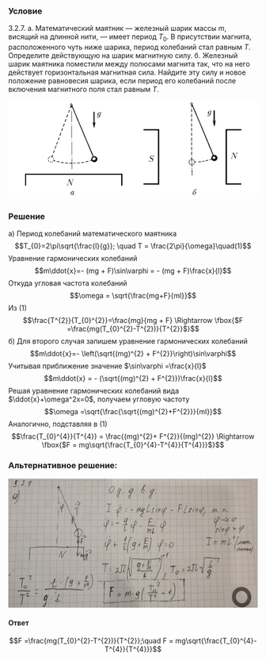 ###  Условие 

$3.2.7.$ а. Математический маятник — железный шарик массы $m$, висящий на длинной нити, — имеет период $T_{0}$. В присутствии магнита, расположенного чуть ниже шарика, период колебаний стал равным $T$. Определите действующую на шарик магнитную силу. б. Железный шарик маятника поместили между полюсами магнита так, что на него действует горизонтальная магнитная сила. Найдите эту силу и новое положение равновесия шарика, если период его колебаний после включения магнитного поля стал равным $T$. 

![ К задаче $3.2.7$ |777x305, 56%](../../img/3.2.7/statement.png)

### Решение

а) Период колебаний математического маятника $$T_{0}=2\pi\sqrt{\frac{l}{g}}; \quad T = \frac{2\pi}{\omega}\quad(1)$$ Уравнение гармонических колебаний $$m\ddot{x}=- (mg + F)\sin\varphi = - (mg + F)\frac{x}{l}$$ Откуда угловая частота колебаний $$\omega = \sqrt{\frac{mg+F}{ml}}$$ Из $(1)$ $$\frac{T^{2}}{T_{0}^{2}}=\frac{mg}{mg + F} \Rightarrow \fbox{$F =\frac{mg(T_{0}^{2}-T^{2})}{T^{2}}$}$$ б) Для второго случая запишем уравнение гармонических колебаний $$m\ddot{x}=- \left(\sqrt{(mg)^{2} + F^{2}}\right)\sin\varphi$$ Учитывая приближение значение $\sin\varphi =\frac{x}{l}$ $$m\ddot{x} = - (\sqrt{(mg)^{2} + F^{2}})\frac{x}{l}$$ Решая уравнение гармонических колебаний вида $\ddot{x}+\omega^2x=0$, получаем угловую частоту $$\omega =\sqrt{\frac{\sqrt{(mg)^{2}+F^{2}}}{ml}}$$ Аналогично, подставляя в $(1)$ $$\frac{T_{0}^{4}}{T^{4}} = \frac{(mg)^{2}+ F^{2}}{(mg)^{2}} \Rightarrow \fbox{$F = mg\sqrt{\frac{T_{0}^{4}-T^{4}}{T^{4}}}$}$$ 

###  Альтернативное решение: 

![|879x454, 67%](../../img/3.2.7/01.jpg) 

#### Ответ

$$F =\frac{mg(T_{0}^{2}-T^{2})}{T^{2}};\quad F = mg\sqrt{\frac{T_{0}^{4}-T^{4}}{T^{4}}}$$ 
